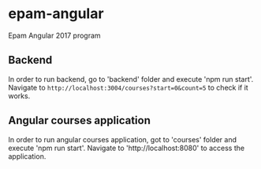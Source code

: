 # epam-angular
Epam Angular 2017 program

## Backend
In order to run backend, go to 'backend' folder and execute 'npm run start'. Navigate to `http://localhost:3004/courses?start=0&count=5` to check if it works. 

## Angular courses application
In order to run angular courses application, got to 'courses' folder and execute 'npm run start'. Navigate to 'http://localhost:8080' to access the application.
